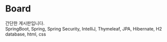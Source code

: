 # Board
간단한 게시판입니다.<br>
SpringBoot, Spring, Spring Security, IntelliJ, Thymeleaf, JPA, Hibernate, H2 database, html, css
